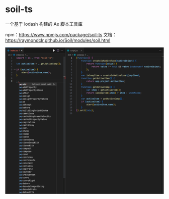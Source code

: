 # soil-ts

一个基于 lodash 构建的 Ae 脚本工具库

npm：https://www.npmjs.com/package/soil-ts
文档：https://raymondclr.github.io/Soil/modules/soil.html

![image](assets/sample.png)
